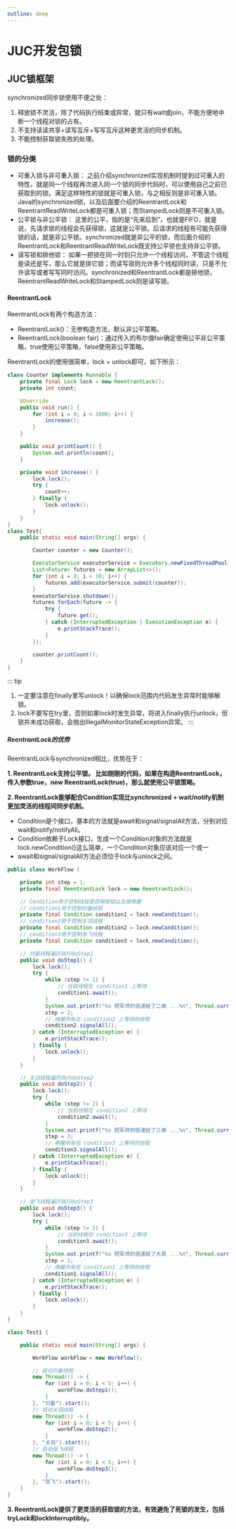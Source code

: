 ```yaml
---
outline: deep
---
```


# JUC开发包锁

## JUC锁框架

synchronized同步锁使用不便之处：

1. 释放锁不灵活，除了代码执行结束或异常，就只有wait或join，不能方便地中断一个线程对锁的占有。
2. 不支持读读共享+读写互斥+写写互斥这种更灵活的同步机制。
3. 不能控制获取锁失败的处理。

### 锁的分类

- 可重入锁与非可重入锁：
  之前介绍synchronized实现机制时提到过可重入的特性，就是同一个线程再次进入同一个锁的同步代码时，可以使用自己之前已获取到的锁。满足这样特性的锁就是可重入锁，与之相反则是非可重入锁。Java的synchronized锁，以及后面要介绍的ReentrantLock和ReentrantReadWriteLock都是可重入锁；而StampedLock则是不可重入锁。
- 公平锁与非公平锁：
  这里的公平，指的是“先来后到”，也就是FIFO，就是说，先请求锁的线程会先获得锁，这就是公平锁。后请求的线程有可能先获得锁的话，就是非公平锁。synchronized就是非公平的锁，而后面介绍的ReentrantLock和ReentrantReadWriteLock既支持公平锁也支持非公平锁。
- 读写锁和排他锁：
  如果一把锁在同一时刻只允许一个线程访问，不管这个线程是读还是写，那么它就是排它锁；而读写锁则允许多个线程同时读，只是不允许读写或者写写同时访问。synchronized和ReentrantLock都是排他锁，ReentrantReadWriteLock和StampedLock则是读写锁。

#### ReentrantLock

ReentrantLock有两个构造方法：

- ReentrantLock()：无参构造方法，默认非公平策略。
- ReentrantLock(boolean fair)：通过传入的布尔值fair确定使用公平非公平策略，true使用公平策略，false使用非公平策略。

ReentrantLock的使用很简单，lock + unlock即可，如下所示：

```java
class Counter implements Runnable {
    private final Lock lock = new ReentrantLock();
    private int count;

    @Override
    public void run() {
        for (int i = 0; i < 1000; i++) {
            increase();
        }
    }

    public void printCount() {
        System.out.println(count);
    }

    private void increase() {
        lock.lock();
        try {
            count++;
        } finally {
            lock.unlock();
        }
    }
}
class Test{
    public static void main(String[] args) {

        Counter counter = new Counter();

        ExecutorService executorService = Executors.newFixedThreadPool(50);
        List<Future> futures = new ArrayList<>();
        for (int i = 0; i < 50; i++) {
            futures.add(executorService.submit(counter));
        }
        executorService.shutdown();
        futures.forEach(future -> {
            try {
                future.get();
            } catch (InterruptedException | ExecutionException e) {
                e.printStackTrace();
            }
        });

        counter.printCount();
    }
}
```

::: tip

1. 一定要注意在finally里写unlock！以确保lock范围内代码发生异常时能够解锁。
2. lock不要写在try里，否则如果lock时发生异常，将进入finally执行unlock，但锁并未成功获取，会抛出IllegalMonitorStateException异常。
   :::

##### ReentrantLock的优势

ReentrantLock与synchronized相比，优势在于：

**1. ReentrantLock支持公平锁。
比如刚刚的代码，如果在构造ReentrantLock，传入参数true，new ReentrantLock(true)，那么就使用公平锁策略。**

**2. ReentrantLock能够配合Condition实现比synchronized + wait/notify机制更加灵活的线程间同步机制。**

- Condition是个接口，基本的方法就是await和signal/signalAll方法，分别对应wait和notify/notifyAll。
- Condition依赖于Lock接口，生成一个Condition对象的方法就是lock.newCondition()这么简单，一个Condition对象应该对应一个或一
- await和signal/signalAll方法必须位于lock与unlock之间。

```java
public class WorkFlow {

    private int step = 1;
    private final ReentrantLock lock = new ReentrantLock();

    // Condition用于控制线程是否释放锁以及被唤醒
    // condition1用于控制刘备线程
    private final Condition condition1 = lock.newCondition();
    // condition2用于控制关羽线程
    private final Condition condition2 = lock.newCondition();
    // condition3用于控制张飞线程
    private final Condition condition3 = lock.newCondition();

    // 刘备线程遍历执行doStep1
    public void doStep1() {
        lock.lock();
        try {
            while (step != 1) {
                // 当前线程在 condition1 上等待
                condition1.await();
            }
            System.out.printf("%s 把军师的信递给了二弟 ...%n", Thread.currentThread().getName());
            step = 2;
            // 唤醒所有在 condition2 上等待的线程
            condition2.signalAll();
        } catch (InterruptedException e) {
            e.printStackTrace();
        } finally {
            lock.unlock();
        }
    }

    // 关羽线程遍历执行doStep2
    public void doStep2() {
        lock.lock();
        try {
            while (step != 2) {
                // 当前线程在 condition2 上等待
                condition2.await();
            }
            System.out.printf("%s 把军师的信递给了三弟 ...%n", Thread.currentThread().getName());
            step = 3;
            // 唤醒所有在 condition3 上等待的线程
            condition3.signalAll();
        } catch (InterruptedException e) {
            e.printStackTrace();
        } finally {
            lock.unlock();
        }
    }

    // 张飞线程遍历执行doStep3
    public void doStep3() {
        lock.lock();
        try {
            while (step != 3) {
                // 当前线程在 condition3 上等待
                condition3.await();
            }
            System.out.printf("%s 把军师的信递给了大哥 ...%n", Thread.currentThread().getName());
            step = 1;
            // 唤醒所有在 condition1 上等待的线程
            condition1.signalAll();
        } catch (InterruptedException e) {
            e.printStackTrace();
        } finally {
            lock.unlock();
        }
    }
}

class Test1 {

    public static void main(String[] args) {

        WorkFlow workFlow = new WorkFlow();

        // 启动刘备线程
        new Thread(() -> {
            for (int i = 0; i < 5; i++) {
                workFlow.doStep1();
            }
        }, "刘备").start();
        // 启动关羽线程
        new Thread(() -> {
            for (int i = 0; i < 5; i++) {
                workFlow.doStep2();
            }
        }, "关羽").start();
        // 启动张飞线程
        new Thread(() -> {
            for (int i = 0; i < 5; i++) {
                workFlow.doStep3();
            }
        }, "张飞").start();
    }
}
```

**3. ReentrantLock提供了更灵活的获取锁的方法，有效避免了死锁的发生，包括tryLock和lockInterruptibly。**

